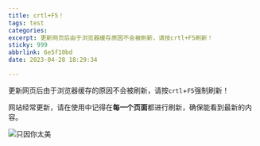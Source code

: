 ```yaml
---
title: crtl+F5！
tags: test
categories: 
excerpt: 更新网页后由于浏览器缓存原因不会被刷新，请按crtl+F5刷新！
sticky: 999
abbrlink: 6e5f10bd
date: 2023-04-28 18:29:34

---
```


更新网页后由于浏览器缓存的原因不会被刷新，请按`crtl`+`F5`强制刷新！

网站经常更新，请在使用中记得在**每一个页面**都进行刷新，确保能看到最新的内容。

![只因你太美](https://gitee.com/seahipage/my_pics/raw/master/from_windows/kunkun.png)
